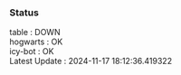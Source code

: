 ### Status


table : DOWN  
hogwarts : OK  
icy-bot : OK  
Latest Update : 2024-11-17 18:12:36.419322
